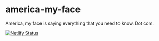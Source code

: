 # america-my-face
America, my face is saying everything that you need to know. Dot com.

[![Netlify Status](https://api.netlify.com/api/v1/badges/07b21fea-27d0-47ff-b6ad-9a19eb3c1358/deploy-status)](https://app.netlify.com/sites/america-my-face/deploys)
